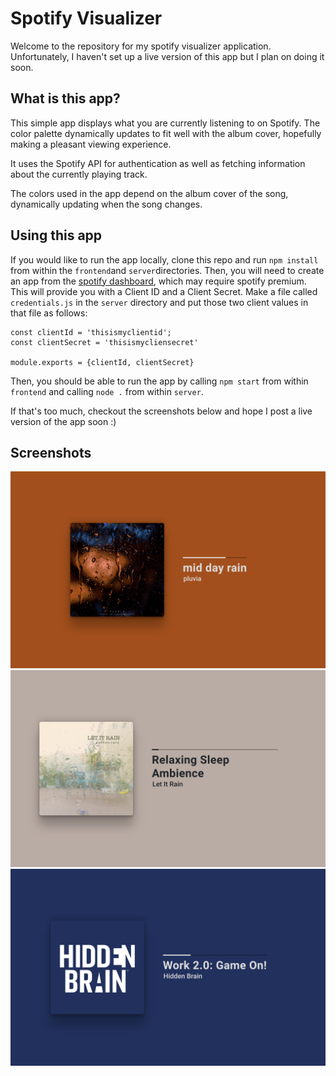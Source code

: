 # Spotify Visualizer
Welcome to the repository for my spotify visualizer application. Unfortunately, I haven't
set up a live version of this app but I plan on doing it soon. 

## What is this app?
This simple app displays what you are currently listening to on Spotify. The color palette dynamically updates to fit well with the album cover, hopefully making a pleasant viewing experience.

It uses the Spotify API for authentication as well as fetching information about the currently playing track. 

The colors used in the app depend on the album cover of the song, dynamically updating when the song changes.

## Using this app
If you would like to run the app locally, clone this repo and run `npm install` from within the `frontend`and `server`directories. Then, you will need to create an app from the [spotify dashboard](https://developer.spotify.com/dashboard/applications), which may require spotify premium. This will provide you with a Client ID and a Client Secret. Make a file called `credentials.js` in the `server` directory and put
those two client values in that file as follows:
````
const clientId = 'thisismyclientid';
const clientSecret = 'thisismycliensecret'

module.exports = {clientId, clientSecret}
````

Then, you should be able to run the app by calling `npm start` from within `frontend` and calling `node .` from within `server`.

If that's too much, checkout the screenshots below and hope I post a live version of the app soon :)

## Screenshots
![](./screenshots/rain2.png)
![](./screenshots/rain.png)
![](./screenshots/hiddenbrain.png)